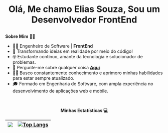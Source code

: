 
# <p align="center">Olá, Me chamo <b>Elias Souza</b>, Sou um Desenvolvedor <b>FrontEnd</b></p>

**Sobre Mim** 👨‍💻
- 👨‍💻 Engenheiro de Software | <b>FrontEnd</b>
- 📜 Transformando ideias em realidade por meio do código!
- 🤓 Estudante contínuo, amante da tecnologia e solucionador de problemas.
- 💬 Pergunte-me sobre qualquer coisa **[Aqui](https://github.com/liliassz/liliassz/issues)**
- 👨‍🎓 Busco constantemente conhecimento e aprimoro minhas habilidades para estar sempre atualizado.
- 🎓 Formado em Engenharia de Software, com ampla experiência no desenvolvimento de aplicações web e mobile.

<br>

<p align="center" ><b>Minhas Estatísticas 💻</b></p>

|<a href="https://github.com/liliassz/github-readme-stats"><img align="center" src="https://github-readme-stats.vercel.app/api?username=liliassz&show_icons=true&include_all_commits=true&theme=buefy&hide_border=true"/></a> | [![Top Langs](https://github-readme-stats.vercel.app/api/top-langs/?username=liliassz&layout=donut)](https://github.com/liliassz/github-readme-stats) |
| -------- | ------------- |


